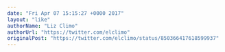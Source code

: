 ```yaml
---
date: "Fri Apr 07 15:15:27 +0000 2017"
layout: "like"
authorName: "Liz Climo"
authorUrl: "https://twitter.com/elclimo"
originalPost: "https://twitter.com/elclimo/status/850366417618599937"
---
```

